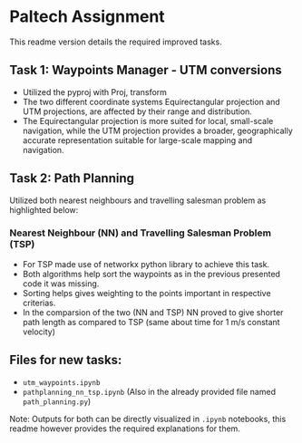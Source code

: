 # Paltech Assignment

This readme version details the required improved tasks.

## Task 1: Waypoints Manager - UTM conversions

- Utilized the pyproj with Proj, transform
- The two different coordinate systems Equirectangular projection and UTM projections, are affected by their range and distribution.
- The Equirectangular projection is more suited for local, small-scale navigation, while the UTM projection provides a broader, geographically accurate representation suitable for large-scale mapping and navigation.

## Task 2: Path Planning
Utilized both nearest neighbours and travelling salesman problem as highlighted below:

### Nearest Neighbour (NN) and Travelling Salesman Problem (TSP)
- For TSP made use of networkx python library to achieve this task.
- Both algorithms help sort the waypoints as in the previous presented code it was missing.
- Sorting helps gives weighting to the points important in respective criterias.
- In the comparsion of the two (NN and TSP) NN proved to give shorter path length as compared to TSP (same about time for 1 m/s constant velocity)

## Files for new tasks:
 - `utm_waypoints.ipynb`
 - `pathplanning_nn_tsp.ipynb` (Also in the already provided file named `path_planning.py`)

Note: Outputs for both can be directly visualized in `.ipynb` notebooks, this readme however provides the required explanations for them.
